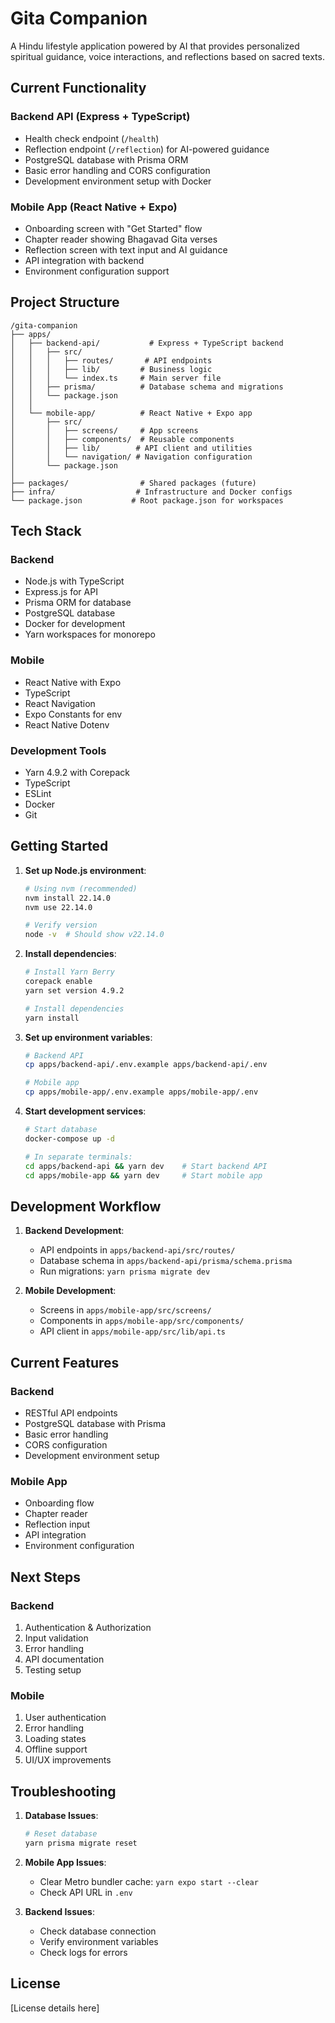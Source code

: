 # Gita Companion

A Hindu lifestyle application powered by AI that provides personalized spiritual guidance, voice interactions, and reflections based on sacred texts.

## Current Functionality

### Backend API (Express + TypeScript)
- Health check endpoint (`/health`)
- Reflection endpoint (`/reflection`) for AI-powered guidance
- PostgreSQL database with Prisma ORM
- Basic error handling and CORS configuration
- Development environment setup with Docker

### Mobile App (React Native + Expo)
- Onboarding screen with "Get Started" flow
- Chapter reader showing Bhagavad Gita verses
- Reflection screen with text input and AI guidance
- API integration with backend
- Environment configuration support

## Project Structure

```
/gita-companion
├── apps/
│   ├── backend-api/           # Express + TypeScript backend
│   │   ├── src/
│   │   │   ├── routes/       # API endpoints
│   │   │   ├── lib/         # Business logic
│   │   │   └── index.ts     # Main server file
│   │   ├── prisma/          # Database schema and migrations
│   │   └── package.json
│   │
│   └── mobile-app/          # React Native + Expo app
│       ├── src/
│       │   ├── screens/     # App screens
│       │   ├── components/  # Reusable components
│       │   ├── lib/        # API client and utilities
│       │   └── navigation/ # Navigation configuration
│       └── package.json
│
├── packages/                # Shared packages (future)
├── infra/                  # Infrastructure and Docker configs
└── package.json           # Root package.json for workspaces
```

## Tech Stack

### Backend
- Node.js with TypeScript
- Express.js for API
- Prisma ORM for database
- PostgreSQL database
- Docker for development
- Yarn workspaces for monorepo

### Mobile
- React Native with Expo
- TypeScript
- React Navigation
- Expo Constants for env
- React Native Dotenv

### Development Tools
- Yarn 4.9.2 with Corepack
- TypeScript
- ESLint
- Docker
- Git

## Getting Started

1. **Set up Node.js environment**:
   ```bash
   # Using nvm (recommended)
   nvm install 22.14.0
   nvm use 22.14.0
   
   # Verify version
   node -v  # Should show v22.14.0
   ```

2. **Install dependencies**:
   ```bash
   # Install Yarn Berry
   corepack enable
   yarn set version 4.9.2
   
   # Install dependencies
   yarn install
   ```

3. **Set up environment variables**:
   ```bash
   # Backend API
   cp apps/backend-api/.env.example apps/backend-api/.env
   
   # Mobile app
   cp apps/mobile-app/.env.example apps/mobile-app/.env
   ```

4. **Start development services**:
   ```bash
   # Start database
   docker-compose up -d
   
   # In separate terminals:
   cd apps/backend-api && yarn dev    # Start backend API
   cd apps/mobile-app && yarn dev     # Start mobile app
   ```

## Development Workflow

1. **Backend Development**:
   - API endpoints in `apps/backend-api/src/routes/`
   - Database schema in `apps/backend-api/prisma/schema.prisma`
   - Run migrations: `yarn prisma migrate dev`

2. **Mobile Development**:
   - Screens in `apps/mobile-app/src/screens/`
   - Components in `apps/mobile-app/src/components/`
   - API client in `apps/mobile-app/src/lib/api.ts`

## Current Features

### Backend
- RESTful API endpoints
- PostgreSQL database with Prisma
- Basic error handling
- CORS configuration
- Development environment setup

### Mobile App
- Onboarding flow
- Chapter reader
- Reflection input
- API integration
- Environment configuration

## Next Steps

### Backend
1. Authentication & Authorization
2. Input validation
3. Error handling
4. API documentation
5. Testing setup

### Mobile
1. User authentication
2. Error handling
3. Loading states
4. Offline support
5. UI/UX improvements

## Troubleshooting

1. **Database Issues**:
   ```bash
   # Reset database
   yarn prisma migrate reset
   ```

2. **Mobile App Issues**:
   - Clear Metro bundler cache: `yarn expo start --clear`
   - Check API URL in `.env`

3. **Backend Issues**:
   - Check database connection
   - Verify environment variables
   - Check logs for errors

## License

[License details here]
